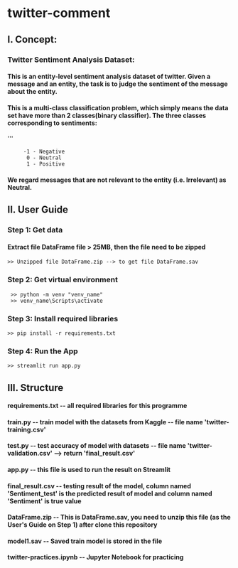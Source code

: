 # twitter-comment

## I. Concept: 

### Twitter Sentiment Analysis Dataset:
#### This is an entity-level sentiment analysis dataset of twitter. Given a message and an entity, the task is to judge the sentiment of the message about the entity.
#### This is a multi-class classification problem, which simply means the data set have more than 2 classes(binary classifier). The three classes corresponding to sentiments:
''' 

```
     -1 - Negative
      0 - Neutral
      1 - Positive
```

#### We regard messages that are not relevant to the entity (i.e. Irrelevant) as Neutral.

## II. User Guide

###  Step 1: Get data

#### Extract file DataFrame file > 25MB, then the file need to be zipped
```
>> Unzipped file DataFrame.zip --> to get file DataFrame.sav 
```

###  Step 2: Get virtual environment 
```
 >> python -m venv "venv_name"
 >> venv_name\Scripts\activate
```

###  Step 3: Install required libraries 
```
>> pip install -r requirements.txt
```

###  Step 4: Run the App
```
>> streamlit run app.py
```

## III. Structure
#### requirements.txt -- all required libraries for this programme
#### train.py         -- train model with the datasets from Kaggle -- file name 'twitter-training.csv'
#### test.py          -- test accuracy of model with datasets -- file name 'twitter-validation.csv' --> return 'final_result.csv'
#### app.py           -- this file is used to run the result on Streamlit
#### final_result.csv -- testing result of the model, column named 'Sentiment_test' is the predicted result of model and column named 'Sentiment' is true value
#### DataFrame.zip    -- This is DataFrame.sav, you need to unzip this file (as the User's Guide on Step 1) after clone this repository 
#### model1.sav       -- Saved train model is stored in the file
#### twitter-practices.ipynb -- Jupyter Notebook for practicing
